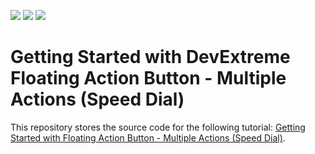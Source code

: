 <!-- default badges list -->
![](https://img.shields.io/endpoint?url=https://codecentral.devexpress.com/api/v1/VersionRange/339028518/20.2.3%2B)
[![](https://img.shields.io/badge/Open_in_DevExpress_Support_Center-FF7200?style=flat-square&logo=DevExpress&logoColor=white)](https://supportcenter.devexpress.com/ticket/details/T973642)
[![](https://img.shields.io/badge/📖_How_to_use_DevExpress_Examples-e9f6fc?style=flat-square)](https://docs.devexpress.com/GeneralInformation/403183)
<!-- default badges end -->
# Getting Started with DevExtreme Floating Action Button - Multiple Actions (Speed Dial)

This repository stores the source code for the following tutorial: [Getting Started with Floating Action Button - Multiple Actions (Speed Dial)](https://js.devexpress.com/Documentation/Guide/UI_Components/Floating_Action_Button/Getting_Started_with_Floating_Action_Button/#Multiple_Actions_Speed_Dial).
